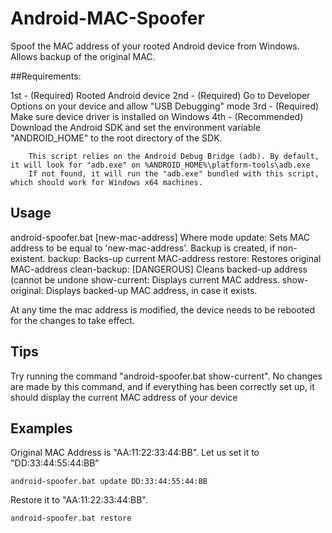 # Android-MAC-Spoofer
Spoof the MAC address of your rooted Android device from Windows. Allows backup of the original MAC.



##Requirements:

1st - (Required) Rooted Android device
2nd - (Required) Go to Developer Options on your device and allow "USB Debugging" mode
3rd - (Required) Make sure device driver is installed on Windows
4th - (Recommended) Download the Android SDK
		and set the environment variable "ANDROID_HOME" to the root directory of the SDK.
		
		This script relies on the Android Debug Bridge (adb). By default, it will look for "adb.exe" on %ANDROID_HOME%\platform-tools\adb.exe
		If not found, it will run the "adb.exe" bundled with this script, which should work for Windows x64 machines.
		

## Usage

android-spoofer.bat <mode> [new-mac-address]
Where mode
         update: Sets MAC address to be equal to 'new-mac-address'. Backup is created, if non-existent.
         backup: Backs-up current MAC-address
         restore: Restores original MAC-address
         clean-backup: [DANGEROUS] Cleans backed-up address (cannot be undone
         show-current: Displays current MAC address.
         show-original: Displays backed-up MAC address, in case it exists.

At any time the mac address is modified, the device needs to be rebooted for the changes to take effect.

## Tips

Try running the command "android-spoofer.bat show-current". 
No changes are made by this command, and if everything has been correctly set up, it should display the current MAC address of your device

## Examples

Original MAC Address is "AA:11:22:33:44:BB". Let us set it to "DD:33:44:55:44:BB"
```
android-spoofer.bat update DD:33:44:55:44:BB
```
Restore it to "AA:11:22:33:44:BB".
```
android-spoofer.bat restore
```